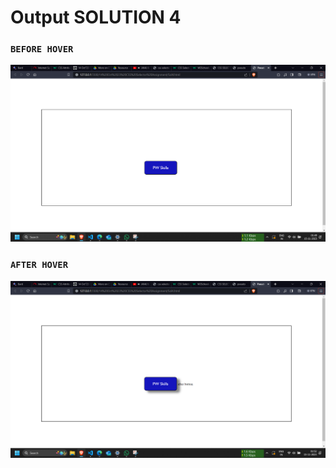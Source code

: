 # Output SOLUTION 4

### ```BEFORE HOVER```
![Alt text](image.png)

### ```AFTER HOVER```
![Alt text](image-1.png)